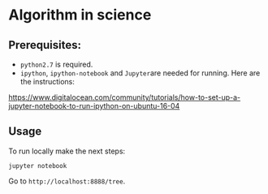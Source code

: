 # Algorithm in science

## Prerequisites:
* `python2.7` is required.
* `ipython`, `ipython-notebook` and `Jupyter`are needed for running. Here are the instructions:

https://www.digitalocean.com/community/tutorials/how-to-set-up-a-jupyter-notebook-to-run-ipython-on-ubuntu-16-04


## Usage

To run locally make the next steps:
```
jupyter notebook
```
Go to `http://localhost:8888/tree`.
